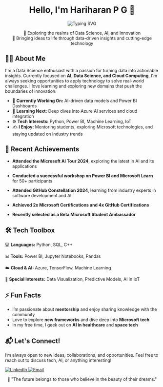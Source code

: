 <!-- Heading with centered text and wave emoji -->
<h1 align="center">Hello, I'm Hariharan P G 👋</h1>
<p align="center">
  <img src="https://readme-typing-svg.demolab.com?font=Fira+Code&duration=4000&pause=500&color=0F7B6C&center=true&vCenter=true&width=435&lines=Data+Scientist+%7C+AI+Enthusiast;Microsoft+Certified+%7C+GitHub+Explorer" alt="Typing SVG" />
</p>
<!-- Intro with unique styling -->
<p align="center">
  🚀 Exploring the realms of Data Science, AI, and Innovation <br>
  🎯 Bringing ideas to life through data-driven insights and cutting-edge technology
</p>

<!-- About Me Section with icons -->
<h2 align="left">🧑‍💻 About Me</h2>
<p>
  
I'm a Data Science enthusiast with a passion for turning data into actionable insights. Currently focused on **AI, Data Science, and Cloud Computing**, I'm always seeking opportunities to apply technology to solve real-world challenges. I love learning and exploring new domains that push the boundaries of innovation.
</p>

- 🔭 **Currently Working On:** AI-driven data models and Power BI Dashboards  
- 🌱 **Learning Next:** Deep dives into Azure AI services and cloud integration  
- ⚙️ **Tech Interests:** Python, Power BI, Machine Learning, IoT  
- ✍️ **I Enjoy:** Mentoring students, exploring Microsoft technologies, and staying updated on industry trends  

<!-- Recent Activity -->
<h2 align="left">🎯 Recent Achievements</h2>

- **Attended the Microsoft AI Tour 2024**, exploring the latest in AI and its applications
  
- **Conducted a successful workshop on Power BI and Microsoft Learn** for 50+ participants
  
- **Attended GitHub Constellation 2024**, learning from industry experts in software development and AI
   
- **Achieved 2x Microsoft Certifications and 4x GitHub Certifications**
    
- **Recently selected as a Beta Microsoft Student Ambassador**

<!-- Skills with creative emojis -->
<h2 align="left">🛠️ Tech Toolbox</h2>
<p>
  
  💻 **Languages:** Python, SQL, C++
  
  📊 **Tools:** Power BI, Jupyter Notebooks, Pandas
  
  ☁️ **Cloud & AI:** Azure, TensorFlow, Machine Learning  
  
  🧠 **Special Interests:** Data Visualization, Predictive Models, AI in IoT  
</p>

<!-- Fun section to stand out -->
<h2 align="left">⚡ Fun Facts</h2>

- I’m passionate about **mentorship** and enjoy sharing knowledge with the community  
- Love to explore **new frameworks** and dive deep into **Microsoft tech**  
- In my free time, I geek out on **AI in healthcare** and **space tech**

<!-- Call to action: How to connect -->
<h2 align="left">📬 Let's Connect!</h2>
<p>
I’m always open to new ideas, collaborations, and opportunities. Feel free to reach out to discuss tech, AI, or anything interesting!  
</p>

<p align="left">
  <a href="https://www.linkedin.com/in/hariharan-p-g/" target="_blank">
    <img src="https://img.shields.io/badge/LinkedIn-%230077B5.svg?style=for-the-badge&logo=linkedin&logoColor=white" alt="LinkedIn" />
  </a>
  <a href="mailto:hariharangpl@gmail.com">
    <img src="https://img.shields.io/badge/Email-D14836?style=for-the-badge&logo=gmail&logoColor=white" alt="Email" />
  </a>
</p>

<!-- Footer: Inspirational Quote -->
<p align="center">
  🌟 "The future belongs to those who believe in the beauty of their dreams."  
</p>
